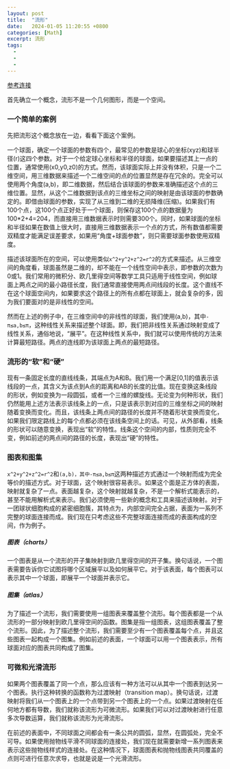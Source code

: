 ```yaml
---
layout: post
title:  "流形"
date:   2024-01-05 11:20:55 +0800
categories: [Math]
excerpt: 流形
tags:
  - 
  - 
  - 
---
```



[参考连接](https://www.zhihu.com/question/24015486)

首先确立一个概念，流形不是一个几何图形，而是一个空间。

### 一个简单的案例

先把流形这个概念放在一边，看看下面这个案例。

一个球面，确定一个球面的参数有四个，最常见的参数是球心的坐标(xyz)和球半径(r)这四个参数。对于一个给定球心坐标和半径的球面，如果要描述其上一点的位置，通常使用(x0,y0,z0)的方式。然而，该球面实际上并没有体积，只是一个二维空间，用三维数据来描述一个二维空间的点的位置显然是存在冗余的。完全可以使用两个角度(a,b)，即二维数据，然后结合该球面的参数来准确描述这个点的三维位置。显然，从这个二维数据到该点的三维坐标之间的映射是由该球面的参数确定的。即借由球面的参数，实现了从三维到二维的无损降维(压缩)。如果我们有100个点，这100个点正好处于一个球面，则保存这100个点的数据量为100*2+4=204，而直接用三维数据表示时则需要300个。同时，如果球面的坐标和半径如果在数值上很大时，直接用三维数据表示一个点的方式，所有数值都需要双精度才能满足误差要求，如果用“角度+球面参数”，则只需要球面参数使用双精度。

描述该球面所在的空间，可以使用类似`x^2+y^2+z^2=r^2`的方式来描述。从三维空间的角度看，球面虽然是二维的，却不能在一个线性空间中表示，即参数的次数为0或1。我们常用的微积分、欧几里得空间等数学工具只适用于线性空间，例如球面上两点之间的最小路径长度，我们通常直接使用两点间线段的长度。这个直线不在这个球面空间内，如果要求这个路径上的所有点都在球面上，就会复杂的多，因为我们要面对的是非线性的空间。

然而在上述的例子中，在三维空间中的非线性的球面，我们使用(a,b)，其中`-π≤a,b≤π`，这种线性关系来描述整个球面。即，我们把非线性关系通过映射变成了线性关系，通俗地说，“展平”。在这种线性关系中，我们就可以使用传统的方法来计算最短路径。两点的连线即为该球面上两点的最短路径。

### 流形的“软”和“硬”
现有一条固定长度的直线线条，其端点为A和B。我们用一个满足[0,1]的值表示该线段的一点，其含义为该点到A点的距离和AB的长度的比值。现在变换这条线段的形状，例如变换为一段圆弧，或者一个三维的螺旋线。无论变为何种形状，我们仍然能用上述方法表示该线条上的一点，只是该表示到对应的三维坐标之间的映射随着变换而变化。而且，该线条上两点间的路径的长度并不随着形状变换而变化，如果我们限定路线上的每个点都必须在该线条空间上的话。可见，从外部看，线条的形状可以随意变换，表现出“软”的特性。线条这个空间的内部，性质则完全不变，例如前述的两点间的路径的长度，表现出“硬”的特性。


### 图表和图集
`x^2+y^2+z^2=r^2`和`(a,b)，其中-π≤a,b≤π`这两种描述方式通过一个映射而成为完全等价的描述方式。对于球面，这个映射很容易表示。如果这个面是正方体的表面，映射就复杂了一点。表面越复杂，这个映射就越复杂，不是一个解析式能表示的，甚至不能用解析式来表示。我们必须使用一些新的概念和工具来描述该映射。对于一团球状细胞构成的紧密细胞簇，其特点为，内部空间完全占据，表面为一系列不完整的球面连接而成。我们现在只考虑这些不完整球面连接而成的表面构成的空间，作为例子。

##### 图表（charts）
一个图表是从一个流形的开子集映射到欧几里得空间的开子集。换句话说，一个图表需要告诉你它试图将哪个区域展平以及如何展平它。对于该表面，每个图表可以表示其中一个球面，即展平一个球面并表示它。

##### 图集（atlas）
为了描述一个流形，我们需要使用一组图表来覆盖整个流形。每个图表都是一个从流形的一部分映射到欧几里得空间的函数。图集是指一组图表，这组图表覆盖了整个流形。因此，为了描述整个流形，我们需要至少有一个图表覆盖每个点，并且这些图表一起构成一个图集。例如前述的表面，一个球面可以用一个图表表示，所有球面对应的图表共同构成了图集。

### 可微和光滑流形

如果两个图表覆盖了同一个点，那么应该有一种方法可以从其中一个图表到达另一个图表。执行这种转换的函数称为过渡映射（transition map）。换句话说，过渡映射将我们从一个图表上的一个点带到另一个图表上的一个点。如果过渡映射在任何地方都有导数，我们就称该流形为可微流形。如果我们可以对过渡映射进行任意多次导数运算，我们就称该流形为光滑流形。

在前述的表面中，不同球面之间都会有一条公共的圆弧，显然，在圆弧处，完全不可导。如果使用抛物线平滑不同球面的连接处，我们现在就需要新增一系列图表来表示这些抛物线样式的连接处。在这种情况下，球面图表和抛物线图表共同覆盖的点则可进行任意次求导，也就是说是一个光滑流形。